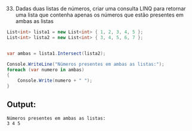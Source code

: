 33. Dadas duas listas de números, criar uma consulta LINQ para retornar uma lista que contenha apenas os números que estão presentes em ambas as listas

```c#
List<int> lista1 = new List<int> { 1, 2, 3, 4, 5 };
List<int> lista2 = new List<int> { 3, 4, 5, 6, 7 };


var ambas = lista1.Intersect(lista2);

Console.WriteLine("Números presentes em ambas as listas:");
foreach (var numero in ambas)
{
    Console.Write(numero + " ");
}
```

## Output:

```
Números presentes em ambas as listas:
3 4 5
```